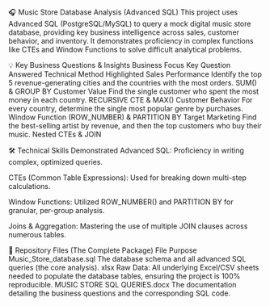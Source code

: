 
🎧 Music Store Database Analysis (Advanced SQL)
This project uses Advanced SQL (PostgreSQL/MySQL) to query a mock digital music store database, providing key business intelligence across sales, customer behavior, and inventory. It demonstrates proficiency in complex functions like CTEs and Window Functions to solve difficult analytical problems.

💡 Key Business Questions & Insights
Business Focus	Key Question Answered	Technical Method Highlighted
Sales Performance	Identify the top 5 revenue-generating cities and the countries with the most orders.	SUM() & GROUP BY
Customer Value	Find the single customer who spent the most money in each country.	RECURSIVE CTE & MAX()
Customer Behavior	For every country, determine the single most popular genre by purchases.	Window Function (ROW_NUMBER) & PARTITION BY
Target Marketing	Find the best-selling artist by revenue, and then the top customers who buy their music.	Nested CTEs & JOIN

🛠️ Technical Skills Demonstrated
Advanced SQL: Proficiency in writing complex, optimized queries.

CTEs (Common Table Expressions): Used for breaking down multi-step calculations.

Window Functions: Utilized ROW_NUMBER() and PARTITION BY for granular, per-group analysis.

Joins & Aggregation: Mastering the use of multiple JOIN clauses across numerous tables.

📁 Repository Files (The Complete Package)
File	Purpose
Music_Store_database.sql	The database schema and all advanced SQL queries (the core analysis).
xlsx	Raw Data: All underlying Excel/CSV sheets needed to populate the database tables, ensuring the project is 100% reproducible.
MUSIC STORE SQL QUERIES.docx	The documentation detailing the business questions and the corresponding SQL code.

